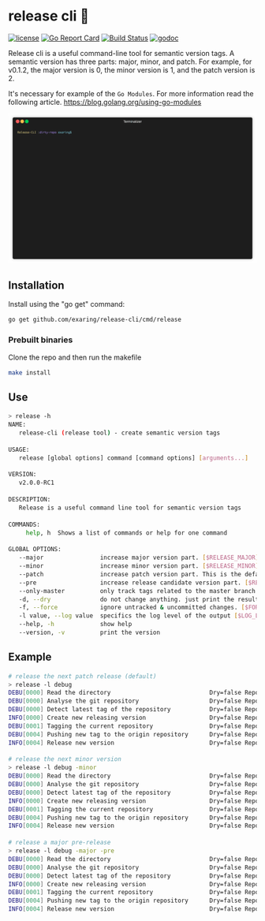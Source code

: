 # release cli 🚀
[![license](https://img.shields.io/badge/license-apache-red.svg?style=flat)](https://raw.githubusercontent.com/github.com/exaring/release-cli/blob/master/LICENSE) 
[![Go Report Card](https://goreportcard.com/badge/github.com/exaring/release-cli)](https://goreportcard.com/report/github.com/exaring/release-cli)
[![Build Status](https://travis-ci.org/exaring/release-cli.svg?branch=master)](https://travis-ci.org/exaring/release-cli)
[![godoc](http://img.shields.io/badge/godoc-reference-blue.svg?style=flat)](https://godoc.org/github.com/exaring/release-cli) 

Release cli is a useful command-line tool for semantic version tags. A semantic version has three parts: major, minor, and patch. For example, 
for v0.1.2, the major version is 0, the minor version is 1, and the patch version is 2. 

It's necessary for example of the `Go Modules`. For more information read the following article. https://blog.golang.org/using-go-modules

<p align="center"><img src="/release_cli.gif?raw=true"/></p>

## Installation 

Install using the "go get" command:

```bash
go get github.com/exaring/release-cli/cmd/release
```

### Prebuilt binaries
Clone the repo and then run the makefile

```bash
make install
```

## Use
```bash
> release -h
NAME:
   release-cli (release tool) - create semantic version tags

USAGE:
   release [global options] command [command options] [arguments...]

VERSION:
   v2.0.0-RC1

DESCRIPTION:
   Release is a useful command line tool for semantic version tags

COMMANDS:
     help, h  Shows a list of commands or help for one command

GLOBAL OPTIONS:
   --major                increase major version part. [$RELEASE_MAJOR]
   --minor                increase minor version part. [$RELEASE_MINOR]
   --patch                increase patch version part. This is the default increased part. [$RELEASE_PATCH]
   --pre                  increase release candidate version part. [$RELEASE_PRE]
   --only-master          only track tags related to the master branch when creating new version tags. [ONLY_MASTER]
   -d, --dry              do not change anything. just print the result. [$DRY_RUN]
   -f, --force            ignore untracked & uncommitted changes. [$FORCE]
   -l value, --log value  specifics the log level of the output [$LOG_LEVEL]
   --help, -h             show help
   --version, -v          print the version
```

## Example
```bash
# release the next patch release (default)
> release -l debug
DEBU[0000] Read the directory                            Dry=false Repository=/tmp/dirty-repo
DEBU[0000] Analyse the git repository                    Dry=false Repository=/tmp/dirty-repo
DEBU[0000] Detect latest tag of the repository           Dry=false Repository=/tmp/dirty-repo Tag=v4.2.1 repository=/tmp/dirty-repo
INFO[0000] Create new releasing version                  Dry=false Repository=/tmp/dirty-repo Tag=v4.2.2
DEBU[0001] Tagging the current repository                Dry=false Repository=/tmp/dirty-repo Version=v4.2.2
DEBU[0004] Pushing new tag to the origin repository      Dry=false Repository=/tmp/dirty-repo Version=v4.2.2
INFO[0004] Release new version                           Dry=false Repository=/tmp/dirty-repo Version=v4.2.2

# release the next minor version
> release -l debug -minor
DEBU[0000] Read the directory                            Dry=false Repository=/tmp/dirty-repo
DEBU[0000] Analyse the git repository                    Dry=false Repository=/tmp/dirty-repo
DEBU[0000] Detect latest tag of the repository           Dry=false Repository=/tmp/dirty-repo Tag=v4.2.2 repository=/tmp/dirty-repo
INFO[0000] Create new releasing version                  Dry=false Repository=/tmp/dirty-repo Tag=v4.3.0
DEBU[0001] Tagging the current repository                Dry=false Repository=/tmp/dirty-repo Version=v4.3.0
DEBU[0004] Pushing new tag to the origin repository      Dry=false Repository=/tmp/dirty-repo Version=v4.3.0
INFO[0004] Release new version                           Dry=false Repository=/tmp/dirty-repo Version=v4.3.0

# release a major pre-release
> release -l debug -major -pre
DEBU[0000] Read the directory                            Dry=false Repository=/tmp/dirty-repo
DEBU[0000] Analyse the git repository                    Dry=false Repository=/tmp/dirty-repo
DEBU[0000] Detect latest tag of the repository           Dry=false Repository=/tmp/dirty-repo Tag=v4.2.1 repository=/tmp/dirty-repo
INFO[0000] Create new releasing version                  Dry=false Repository=/tmp/dirty-repo Tag=v5.0.0-RC1
DEBU[0001] Tagging the current repository                Dry=false Repository=/tmp/dirty-repo Version=v5.0.0-RC1
DEBU[0004] Pushing new tag to the origin repository      Dry=false Repository=/tmp/dirty-repo Version=v5.0.0-RC1
INFO[0004] Release new version                           Dry=false Repository=/tmp/dirty-repo Version=v5.0.0-RC1
```